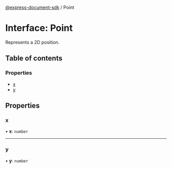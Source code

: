 [@express-document-sdk](../overview.md) / Point

# Interface: Point

Represents a 2D position.

## Table of contents

### Properties

- [x](Point.md#x)
- [y](Point.md#y)

## Properties

### x

• **x**: `number`

___

### y

• **y**: `number`
